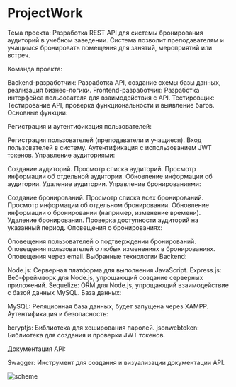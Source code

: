 # ProjectWork

Тема проекта: Разработка REST API для системы бронирования аудиторий в учебном заведении. Система позволит преподавателям и учащимся бронировать помещения для занятий, мероприятий или встреч.

Команда проекта:

Backend-разработчик: Разработка API, создание схемы базы данных, реализация бизнес-логики.
Frontend-разработчик: Разработка интерфейса пользователя для взаимодействия с API.
Тестировщик: Тестирование API, проверка функциональности и выявление багов.
Основные функции:

Регистрация и аутентификация пользователей:

Регистрация пользователей (преподаватели и учащиеся).
Вход пользователей в систему.
Аутентификация с использованием JWT токенов.
Управление аудиториями:

Создание аудиторий.
Просмотр списка аудиторий.
Просмотр информации об отдельной аудитории.
Обновление информации об аудитории.
Удаление аудитории.
Управление бронированиями:

Создание бронирований.
Просмотр списка всех бронирований.
Просмотр информации об отдельном бронировании.
Обновление информации о бронировании (например, изменение времени).
Удаление бронирования.
Проверка доступности аудиторий на указанный период.
Оповещения о бронированиях:

Оповещения пользователей о подтверждении бронирований.
Оповещения пользователей о любых изменениях в бронированиях.
Оповещения через email.
Выбранные технологии
Backend:

Node.js: Серверная платформа для выполнения JavaScript.
Express.js: Веб-фреймворк для Node.js, упрощающий создание серверных приложений.
Sequelize: ORM для Node.js, упрощающий взаимодействие с базой данных MySQL.
База данных:

MySQL: Реляционная база данных, будет запущена через XAMPP.
Аутентификация и безопасность:

bcryptjs: Библиотека для хеширования паролей.
jsonwebtoken: Библиотека для создания и проверки JWT токенов.

Документация API:

Swagger: Инструмент для создания и визуализации документации API.



![scheme](https://github.com/nikita4st/ProjectWork/assets/169664491/e8c83093-0f38-4b8c-90f2-4f505c846996)







